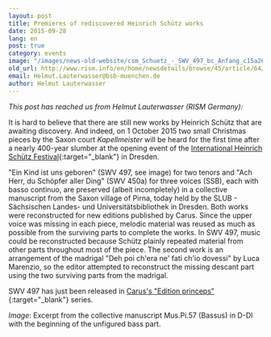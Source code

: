 ```yaml
---
layout: post
title: Premieres of rediscovered Heinrich Schütz works
date: 2015-09-28
lang: en
post: true
category: events
image: "/images/news-old-website/csm_Schuetz_-_SWV_497_bc_Anfang_c15a261727.jpg"
old_url: http://www.rism.info/en/home/newsdetails/browse/45/article/64/premieres-of-rediscovered-heinrich-schuetz-works.html
email: Helmut.Lauterwasser@bsb-muenchen.de
author: Helmut Lauterwasser
---
```

_This post has reached us from Helmut Lauterwasser (RISM Germany):_

It is hard to believe that there are still new works by Heinrich Schütz that are awaiting discovery. And indeed, on 1 October 2015 two small Christmas pieces by the Saxon court _Kapellmeister_ will be heard for the first time after a nearly 400-year slumber at the opening event of the [International Heinrich Schütz Festival](http://www.xn--schtz-musikfest-1vb.de/){:target="_blank"} in Dresden.

"Ein Kind ist uns geboren" (SWV 497, see image) for two tenors and "Ach Herr, du Schöpfer aller Ding" (SWV 450a) for three voices (SSB), each with basso continuo, are preserved (albeit incompletely) in a collective manuscript from the Saxon village of Pirna, today held by the SLUB - Sächsischen Landes- und Universitätsbibliothek in Dresden. Both works were reconstructed for new editions published by Carus. Since the upper voice was missing in each piece, melodic material was reused as much as possible from the surviving parts to complete the works. In SWV 497, music could be reconstructed because Schütz plainly repeated material from other parts throughout most of the piece. The second work is an arrangement of the madrigal "Deh poi ch'era ne' fati ch'io dovessi" by Luca Marenzio, so the editor attempted to reconstruct the missing descant part using the two surviving parts from the madrigal.

SWV 497 has just been released in [Carus's "Edition princeps"](https://www.carus-verlag.com/komponisten/schuetz/heinrich-schuetz-ein-kind-ist-uns-geboren.html?redirected=1){:target="_blank"} series.


_Image_: Excerpt from the collective manuscript Mus.Pi.57 (Bassus) in D-Dl with the beginning of the unfigured bass part.
